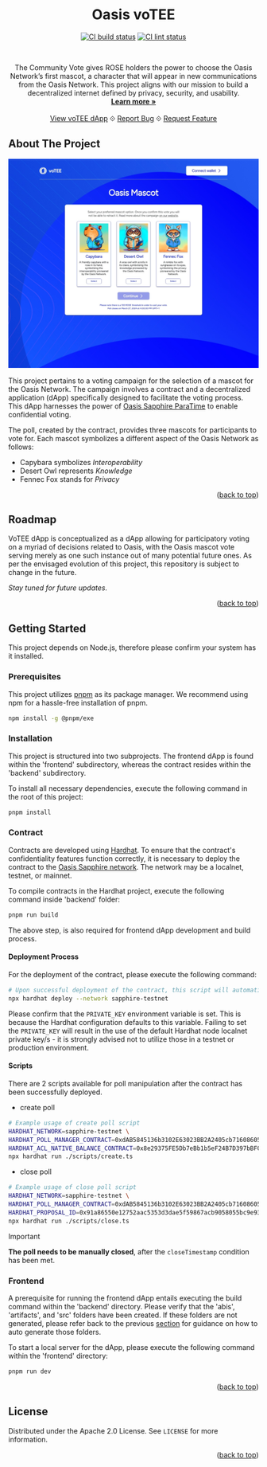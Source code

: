 <a name="readme-top"></a>

<h1 align="center">Oasis voTEE</h1>

<div align="center">

[![CI build status][github-ci-build-badge]][github-ci-build-link]
[![CI lint status][github-ci-lint-badge]][github-ci-lint-link]

</div>

<!-- PROJECT BASIC INFORMATION -->
<br />
<p align="center">
    The Community Vote gives ROSE holders the power to choose the Oasis Network’s first mascot,
    a character that will appear in new communications from the Oasis Network.
    This project aligns with our mission to build a decentralized internet defined by privacy, security, and usability.
    <br />
    <a href="https://oasisprotocol.org/oasis-mascot-voting"><strong>Learn more »</strong></a>
    <br />
    <br />
    <a href="https://votee.oasis.io/">View voTEE dApp</a>
    ⟐
    <a href="https://github.com/oasisprotocol/dapp-votee/issues/new/choose">Report Bug</a>
    ⟐
    <a href="https://github.com/oasisprotocol/dapp-votee/issues/new/choose">Request Feature</a>
</p>

<!-- ABOUT THE PROJECT -->

## About The Project

[![voTEE dApp][votee-voting-screenshot]](https://votee.oasis.io/)

This project pertains to a voting campaign for the selection of a mascot for the Oasis Network. The campaign involves a
contract and a decentralized application (dApp) specifically designed to facilitate the voting process. This dApp
harnesses the power of [Oasis Sapphire ParaTime](https://docs.oasis.io/dapp/sapphire/) to enable confidential voting.

The poll, created by the contract, provides three mascots for participants to vote for. Each mascot symbolizes a
different aspect of the Oasis Network as follows:

- Capybara symbolizes _Interoperability_
- Desert Owl represents _Knowledge_
- Fennec Fox stands for _Privacy_

<p align="right">(<a href="#readme-top">back to top</a>)</p>

<!-- ROADMAP -->

## Roadmap

VoTEE dApp is conceptualized as a dApp allowing for participatory voting on a myriad of decisions
related to Oasis, with the Oasis mascot vote serving merely as one such instance out of many potential future ones. As
per the envisaged evolution of this project, this repository is subject to change in the future.

_Stay tuned for future updates._

<p align="right">(<a href="#readme-top">back to top</a>)</p>

<!-- GETTING STARTED -->

## Getting Started

This project depends on Node.js, therefore please confirm your system has it installed.

### Prerequisites

This project utilizes [pnpm](https://pnpm.io/installation#prerequisites) as its package manager.
We recommend using npm for a hassle-free installation of pnpm.

```sh
npm install -g @pnpm/exe
```

### Installation

This project is structured into two subprojects. The frontend dApp is found within the
'frontend' subdirectory, whereas the contract resides within the 'backend' subdirectory.

To install all necessary dependencies, execute the following command in the root of this project:

```sh
pnpm install
```

### Contract

Contracts are developed using [Hardhat](https://hardhat.org/docs). To ensure that the contract's confidentiality
features function correctly, it is necessary to deploy the contract to
the [Oasis Sapphire network](https://docs.oasis.io/dapp/sapphire/). The network may be a localnet, testnet, or mainnet.

To compile contracts in the Hardhat project, execute the following command inside 'backend' folder:

```sh
pnpm run build
```

The above step, is also required for frontend dApp development and build process.

#### Deployment Process

For the deployment of the contract, please execute the following command:

```sh
# Upon successful deployment of the contract, this script will automatically generate a poll.
npx hardhat deploy --network sapphire-testnet
```

Please confirm that the `PRIVATE_KEY` environment variable is set. This is because the Hardhat configuration defaults to
this variable. Failing to set the `PRIVATE_KEY` will result in the use of the default Hardhat node localnet private
key/s - it is strongly advised not to utilize those in a testnet or production environment.

#### Scripts

There are 2 scripts available for poll manipulation after the contract has been successfully deployed.

- create poll

```sh
# Example usage of create poll script
HARDHAT_NETWORK=sapphire-testnet \
HARDHAT_POLL_MANAGER_CONTRACT=0xdAB5845136b3102E63023BB2A2405cb71608605d \
HARDHAT_ACL_NATIVE_BALANCE_CONTRACT=0x8e29375FE5Db7eBb1b5eF24B7D397bBF0B01De09 \
npx hardhat run ./scripts/create.ts
```

- close poll

```sh
# Example usage of close poll script
HARDHAT_NETWORK=sapphire-testnet \
HARDHAT_POLL_MANAGER_CONTRACT=0xdAB5845136b3102E63023BB2A2405cb71608605d \
HARDHAT_PROPOSAL_ID=0x91a86550e12752aac5353d3dae5f59867acb9058055bc9e9331db99f7e7f5627 \
npx hardhat run ./scripts/close.ts
```

> [!IMPORTANT]  
> **The poll needs to be manually closed**, after the `closeTimestamp` condition has been met.

### Frontend

A prerequisite for running the frontend dApp entails executing the build command within
the 'backend' directory. Please verify that the 'abis', 'artifacts', and 'src' folders have been created. If these
folders are not generated, please refer back to the previous <a href="#contract">section</a> for guidance on how to
auto generate those folders.

To start a local server for the dApp, please execute the following command within the 'frontend' directory:

```sh
pnpm run dev
```

<p align="right">(<a href="#readme-top">back to top</a>)</p>

<!-- LICENSE -->

## License

Distributed under the Apache 2.0 License. See `LICENSE` for more information.

<p align="right">(<a href="#readme-top">back to top</a>)</p>

<!-- MARKDOWN LINKS & IMAGES -->
<!-- https://www.markdownguide.org/basic-syntax/#reference-style-links -->

[github-ci-build-badge]: https://github.com/oasisprotocol/dapp-voting/actions/workflows/ci-build.yml/badge.svg
[github-ci-build-link]: https://github.com/oasisprotocol/dapp-voting/actions?query=workflow:ci-build+branch:master
[github-ci-lint-badge]: https://github.com/oasisprotocol/dapp-voting/actions/workflows/ci-lint.yml/badge.svg
[github-ci-lint-link]: https://github.com/oasisprotocol/dapp-voting/actions?query=workflow:ci-lint+branch:master
[votee-voting-screenshot]: ./images/votee-voting-screenshot.jpeg
